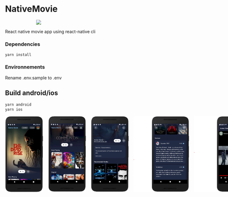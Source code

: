 # NativeMovie

<img  style="display: block; margin: 0 auto" src="https://github.com/leonlogli/NativeMovie/blob/main/screenshots/demo.gif?raw=true" heigth="300px" width="300px" />

React native movie app using react-native cli

### Dependencies

```
yarn install
```

### Environnements

Rename .env.sample to .env

## Build android/ios

```
yarn android
yarn ios
```

<div style="display: flex; gap: 16px;">
<img src="https://github.com/leonlogli/NativeMovie/blob/main/screenshots/home.png?raw=true" height="250px" /> <img src="https://github.com/leonlogli/NativeMovie/blob/main/screenshots/homeMovies.png?raw=true" height="250px" /> <img src="https://github.com/leonlogli/NativeMovie/blob/main/screenshots/details.png?raw=true" height="250px" /> <img src="https://github.com/leonlogli/NativeMovie/blob/main/screenshots/reviews.png?raw=true" height="250px" /> <img src="https://github.com/leonlogli/NativeMovie/blob/main/screenshots/player.png?raw=true" height="250px" /> <img src="https://github.com/leonlogli/NativeMovie/blob/main/screenshots/login.png?raw=true" height="250px" /> <img src="https://github.com/leonlogli/NativeMovie/blob/main/screenshots/favorite.png?raw=true" height="250px" /> <img src="https://github.com/leonlogli/NativeMovie/blob/main/screenshots/detailsFavorite.png?raw=true" height="250px" />
</div>
